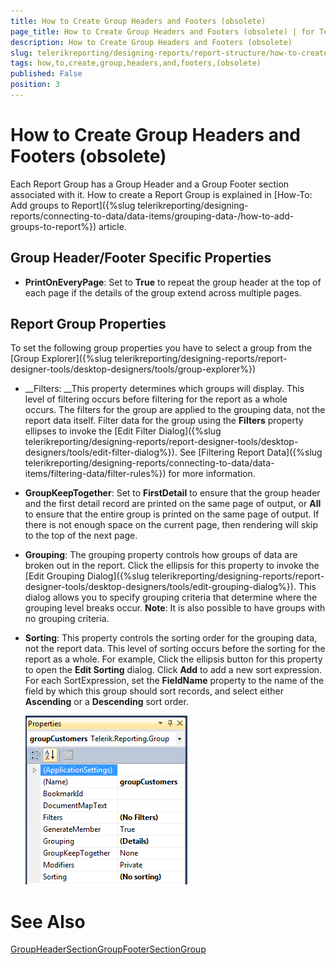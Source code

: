 ```yaml
---
title: How to Create Group Headers and Footers (obsolete)
page_title: How to Create Group Headers and Footers (obsolete) | for Telerik Reporting Documentation
description: How to Create Group Headers and Footers (obsolete)
slug: telerikreporting/designing-reports/report-structure/how-to-create-group-headers-and-footers-(obsolete)
tags: how,to,create,group,headers,and,footers,(obsolete)
published: False
position: 3
---
```


# How to Create Group Headers and Footers (obsolete)



Each Report Group has a Group Header and a Group Footer section associated with it. How to create a Report Group is explained in [How-To: Add groups to Report]({%slug telerikreporting/designing-reports/connecting-to-data/data-items/grouping-data-/how-to-add-groups-to-report%}) article.

## Group Header/Footer Specific Properties

* __PrintOnEveryPage__: Set to __True__ to repeat the group header at the top of each page if the details of the group extend across multiple pages.
				

## Report Group Properties

To set the following group properties you have to select a group from the [Group Explorer]({%slug telerikreporting/designing-reports/report-designer-tools/desktop-designers/tools/group-explorer%})

* __Filters: __This property determines which groups will display. This level of filtering occurs before filtering for the report as a whole occurs. The filters for the group are applied to the grouping data, not the report data itself. Filter data for the group using the __Filters__ property ellipses to invoke the [Edit Filter Dialog]({%slug telerikreporting/designing-reports/report-designer-tools/desktop-designers/tools/edit-filter-dialog%}). See [Filtering Report Data]({%slug telerikreporting/designing-reports/connecting-to-data/data-items/filtering-data/filter-rules%}) for more information.
			

* __GroupKeepTogether__: Set to __FirstDetail__ to ensure that the group header and the first detail record are printed on the same page of output, or __All__ to ensure that the entire group is printed on the same page of output. If there is not enough space on the current page, then rendering will skip to the top of the next page.
			

* __Grouping__: The grouping property controls how groups of data are broken out in the report. Click the ellipsis for this property to invoke the [Edit Grouping Dialog]({%slug telerikreporting/designing-reports/report-designer-tools/desktop-designers/tools/edit-grouping-dialog%}). This dialog allows you to specify grouping criteria that determine where the grouping level breaks occur. __Note__: It is also possible to have groups with no grouping criteria.

* __Sorting__: This property controls the sorting order for the grouping data, not the report data. This level of sorting occurs before the sorting for the report as a whole. For example, Click the ellipsis button for this property to open the __Edit Sorting__ dialog. Click __Add__ to add a new sort expression. For each SortExpression, set the __FieldName__ property to the name of the field by which this group should sort records, and select either __Ascending__ or a __Descending__ sort order.
			  

  ![](images/groupProperties.png) 
      

# See Also
[GroupHeaderSection](/reporting/api/Telerik.Reporting.GroupHeaderSection)[GroupFooterSection](/reporting/api/Telerik.Reporting.GroupFooterSection)[Group](/reporting/api/Telerik.Reporting.Group)

